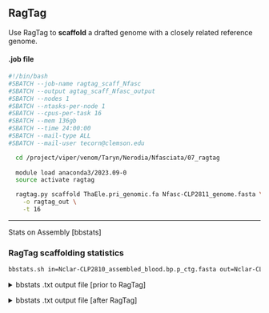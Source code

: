 ## RagTag

Use RagTag to **scaffold** a drafted genome with a closely related reference genome. 

#### .job file
```sh
#!/bin/bash
#SBATCH --job-name ragtag_scaff_Nfasc
#SBATCH --output agtag_scaff_Nfasc_output
#SBATCH --nodes 1
#SBATCH --ntasks-per-node 1
#SBATCH --cpus-per-task 16
#SBATCH --mem 136gb
#SBATCH --time 24:00:00
#SBATCH --mail-type ALL
#SBATCH --mail-user tecorn@clemson.edu

  cd /project/viper/venom/Taryn/Nerodia/Nfasciata/07_ragtag
  
  module load anaconda3/2023.09-0
  source activate ragtag

  ragtag.py scaffold ThaEle.pri_genomic.fa Nfasc-CLP2811_genome.fasta \
    -o ragtag_out \
    -t 16
```

---

Stats on Assembly [bbstats]
### RagTag scaffolding statistics

```sh
bbstats.sh in=Nclar-CLP2810_assembled_blood.bp.p_ctg.fasta out=Nclar-CLP2810_assembled_blood.bp.p_ctg.fasta.stats.txt Xmx64g
```


<details><summary> bbstats .txt output file [prior to RagTag]</summary>


```sh
A	     C	     G	     T      N	     IUPAC	 Other	GC	   GC_stdev
0.2936	0.2064	0.2062	0.2938	0.0000	0.0000	0.0000	0.4126	0.0558

Main genome scaffold total:         	818
Main genome contig total:           	818
Main genome scaffold sequence total:	1869.125 Mb
Main genome contig sequence total:  	1869.125 Mb  	0.000% gap
Main genome scaffold N/L50:         	13/49.916 Mbp
Main genome contig N/L50:           	13/49.916 Mbp
Main genome scaffold N/L90:         	90/1.506 Mbp
Main genome contig N/L90:           	90/1.506 Mbp
Max scaffold length:                	155.878 Mbp
Max contig length:                  	155.878 Mbp
Number of scaffolds > 50 KB:        	658
% main genome in scaffolds > 50 KB: 	99.70%
```

</details>
<p></p>
<details><summary> bbstats .txt output file [after RagTag]</summary>


```sh
A	     C	     G	     T      N	     IUPAC	 Other	GC	   GC_stdev
0.2936	0.2065	0.2061	0.2938	0.0000	0.0000	0.0000	0.4126	0.0630

Main genome scaffold total:         	418
Main genome contig total:           	818
Main genome scaffold sequence total:	1869.165 Mb
Main genome contig sequence total:  	1869.125 Mb  	0.002% gap
Main genome scaffold N/L50:         	6/105.5 Mbp
Main genome contig N/L50:           	13/49.916 Mbp
Main genome scaffold N/L90:         	16/41.113 Mbp
Main genome contig N/L90:           	90/1.506 Mbp
Max scaffold length:                	240.092 Mbp
Max contig length:                  	155.878 Mbp
Number of scaffolds > 50 KB:        	301
% main genome in scaffolds > 50 KB: 	99.78%
```

</details>
<p></p>
